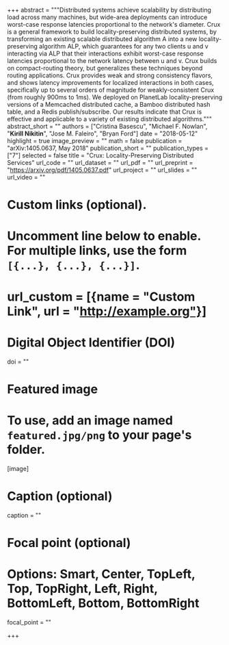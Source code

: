 +++
abstract = """Distributed systems achieve scalability by distributing load across many machines, 
but wide-area deployments can introduce worst-case response latencies proportional to the network's diameter. 
Crux is a general framework to build locality-preserving distributed systems, by transforming an existing 
scalable distributed algorithm A into a new locality-preserving algorithm ALP, which guarantees for any two 
clients u and v interacting via ALP that their interactions exhibit worst-case response latencies proportional 
to the network latency between u and v. Crux builds on compact-routing theory, but generalizes these techniques 
beyond routing applications. Crux provides weak and strong consistency flavors, and shows latency improvements 
for localized interactions in both cases, specifically up to several orders of magnitude for weakly-consistent 
Crux (from roughly 900ms to 1ms). We deployed on PlanetLab locality-preserving versions of a Memcached distributed 
cache, a Bamboo distributed hash table, and a Redis publish/subscribe. Our results indicate that Crux is effective 
and applicable to a variety of existing distributed algorithms."""
abstract_short = ""
authors = ["Cristina Basescu", "Michael F. Nowlan", "**Kirill Nikitin**", "Jose M. Faleiro", "Bryan Ford"]
date = "2018-05-12"
highlight = true
image_preview = ""
math = false
publication = "arXiv:1405.0637, May 2018"
publication_short = ""
publication_types = ["7"]
selected = false
title = "Crux: Locality-Preserving Distributed Services"
url_code = ""
url_dataset = ""
url_pdf = ""
url_preprint = "https://arxiv.org/pdf/1405.0637.pdf"
url_project = ""
url_slides = ""
url_video = ""

# Custom links (optional).
#   Uncomment line below to enable. For multiple links, use the form `[{...}, {...}, {...}]`.
# url_custom = [{name = "Custom Link", url = "http://example.org"}]

# Digital Object Identifier (DOI)
doi = ""

# Featured image
# To use, add an image named `featured.jpg/png` to your page's folder. 
[image]
  # Caption (optional)
  caption = ""

  # Focal point (optional)
  # Options: Smart, Center, TopLeft, Top, TopRight, Left, Right, BottomLeft, Bottom, BottomRight
  focal_point = ""

+++

